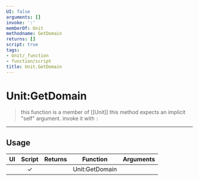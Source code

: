 ```yaml
---
UI: false
arguments: []
invoke: ':'
memberOf: Unit
methodname: GetDomain
returns: []
script: true
tags:
- Unit/_function
- function/script
title: Unit.GetDomain
---
```

# Unit:GetDomain
> this function is a member of [[Unit]]
> this method expects an implicit "self" argument. invoke it with `:`
-----
## Usage
|  UI | Script | Returns | Function | Arguments |
|:---:|:------:|-------:|:--------:|:---------|
| |✓||Unit:GetDomain||
